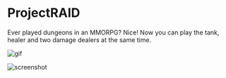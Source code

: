# ProjectRAID

Ever played dungeons in an MMORPG? Nice! Now you can play the tank, healer and two damage dealers at the same time.

![gif](gameplay.gif)

![screenshot](http://puu.sh/sipPz/033707ac78.jpg)



